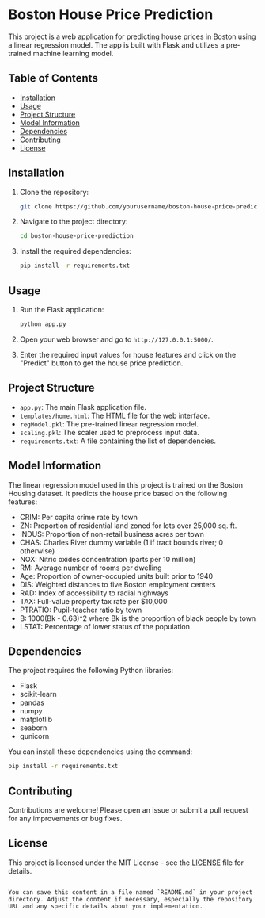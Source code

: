 # Boston House Price Prediction

This project is a web application for predicting house prices in Boston using a linear regression model. The app is built with Flask and utilizes a pre-trained machine learning model.

## Table of Contents
- [Installation](#installation)
- [Usage](#usage)
- [Project Structure](#project-structure)
- [Model Information](#model-information)
- [Dependencies](#dependencies)
- [Contributing](#contributing)
- [License](#license)

## Installation

1. Clone the repository:
   ```bash
   git clone https://github.com/yourusername/boston-house-price-prediction.git
   ```
2. Navigate to the project directory:
   ```bash
   cd boston-house-price-prediction
   ```
3. Install the required dependencies:
   ```bash
   pip install -r requirements.txt
   ```

## Usage

1. Run the Flask application:
   ```bash
   python app.py
   ```
2. Open your web browser and go to `http://127.0.0.1:5000/`.

3. Enter the required input values for house features and click on the "Predict" button to get the house price prediction.

## Project Structure

- `app.py`: The main Flask application file.
- `templates/home.html`: The HTML file for the web interface.
- `regModel.pkl`: The pre-trained linear regression model.
- `scaling.pkl`: The scaler used to preprocess input data.
- `requirements.txt`: A file containing the list of dependencies.

## Model Information

The linear regression model used in this project is trained on the Boston Housing dataset. It predicts the house price based on the following features:
- CRIM: Per capita crime rate by town
- ZN: Proportion of residential land zoned for lots over 25,000 sq. ft.
- INDUS: Proportion of non-retail business acres per town
- CHAS: Charles River dummy variable (1 if tract bounds river; 0 otherwise)
- NOX: Nitric oxides concentration (parts per 10 million)
- RM: Average number of rooms per dwelling
- Age: Proportion of owner-occupied units built prior to 1940
- DIS: Weighted distances to five Boston employment centers
- RAD: Index of accessibility to radial highways
- TAX: Full-value property tax rate per $10,000
- PTRATIO: Pupil-teacher ratio by town
- B: 1000(Bk - 0.63)^2 where Bk is the proportion of black people by town
- LSTAT: Percentage of lower status of the population

## Dependencies

The project requires the following Python libraries:
- Flask
- scikit-learn
- pandas
- numpy
- matplotlib
- seaborn
- gunicorn

You can install these dependencies using the command:
```bash
pip install -r requirements.txt
```

## Contributing

Contributions are welcome! Please open an issue or submit a pull request for any improvements or bug fixes.

## License

This project is licensed under the MIT License - see the [LICENSE](LICENSE) file for details.
```

You can save this content in a file named `README.md` in your project directory. Adjust the content if necessary, especially the repository URL and any specific details about your implementation.